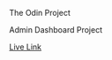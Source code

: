 The Odin Project

Admin Dashboard Project

[Live Link](https://royalf4.github.io/odin-admin-dashboard/)
